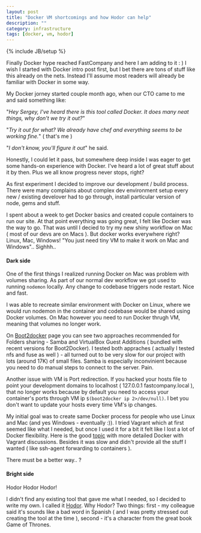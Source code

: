 ```yaml
---
layout: post
title: "Docker VM shortcomings and how Hodor can help"
description: ""
category: infrastructure 
tags: [docker, vm, hodor]
---
```

{% include JB/setup %}

Finally Docker hype reached FastCompany and here I am adding to it : ) I wish I started with Docker intro post first, but I bet there are tons of stuff like this already on the nets. Instead I'll assume most readers will already be familiar with Docker in some way.

My Docker jorney started couple month ago, when our CTO came to me and said something like: 

"*Hey Sergey, I've heard there is this tool called Docker. It does many neat things, why don't we try it out?*"

"*Try it out for what? We already have chef and everything seems to be working fine.*" ( that's me )

"*I don't know, you'll figure it out*" he said.

Honestly, I could let it pass, but somewhere deep inside I was eager to get some hands-on experience with Docker. I've heard a lot of great stuff about it by then. Plus we all know progress never stops, right?

As first experiment I decided to improve our development / build process. There were many complains about complex dev environment setup every new / existing develover had to go through, install particular version of node, gems and stuff.

I spent about a week to get Docker basics and created copule containers to run our site. At that point everything was going great, I felt like Docker was the way to go. That was until I decied to try my new shiny workflow on Mac ( most of our devs are on Macs ). But docker works everywhere right? Linux, Mac, Windows! "You just need tiny VM to make it work on Mac and Windows".. Sighhh..

#### Dark side

One of the first things I realized running Docker on Mac was problem with volumes sharing. As part of our normal dev workflow we got used to running `nodemon` locally. Any change to codebase triggers node restart. Nice and fast.

I was able to recreate similar environment with Docker on Linux, where we would run nodemon in the container and codebase would be shared using Docker volumes. On Mac however you need to run Docker thrugh VM, meaning that volumes no longer work.

On [Boot2docker](https://github.com/boot2docker/boot2docker) page you can see two approaches recommended for Folders sharing - Samba and VirtualBox Guest Additions ( bundled with recent versions for Boot2Docker). I tested both appraches ( actually I tested nfs and fuse as well ) - all turned out to be very slow for our project with lots (around 17K) of small files. Samba is especially inconvinient because you need to do manual steps to connect to the server. Pain.

Another issue with VM is Port redirection. If you hacked your hosts file to point your development domains to localhost ( 127.0.0.1 fastcompany.local ), that no longer works because by default you need to access your container's ports through VM ip `$(boot2docker ip 2>/dev/null)`. I bet you don't want to update your hosts every time VM's ip changes.

My initial goal was to create same Docker process for people who use Linux and Mac (and yes Windows - eventually :)). I tried Vagrant which at first seemed like what I needed, but once I used it for a bit it felt like I lost a lot of Docker flexibility. Here is the good [topic](http://stackoverflow.com/questions/16647069/should-i-use-vagrant-or-docker-io-for-creating-an-isolated-environment) with more detailed Docker with Vagrant discussions. Besides it was slow and didn't provide all the stuff I wanted ( like ssh-agent forwarding to containers ).

There must be a better way.. ?

#### Bright side

Hodor Hodor Hodor!

I didn't find any existing tool that gave me what I needed, so I decided to write my own. I called it [Hodor](https://github.com/gansbrest/hodor). Why Hodor? Two things: first - my colleague said it's sounds like a bad word in Spanish ( and I was pretty stressed out creating the tool at the time ), second - it's a character from the great book Game of Thrones.
